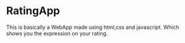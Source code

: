 # RatingApp

This is basically a WebApp made using html,css and javascript.
Which shows you the expression on your rating.
